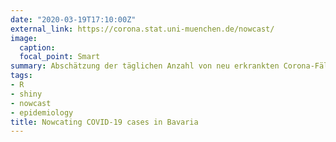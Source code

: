 ```yaml
---
date: "2020-03-19T17:10:00Z"
external_link: https://corona.stat.uni-muenchen.de/nowcast/
image:
  caption:
  focal_point: Smart
summary: Abschätzung der täglichen Anzahl von neu erkrankten Corona-Fällen (Nowcasting) und der effektiven zeitvariierenden Reproduktionszahl R(t) für Bayern und München
tags:
- R
- shiny
- nowcast
- epidemiology
title: Nowcating COVID-19 cases in Bavaria
---
```


